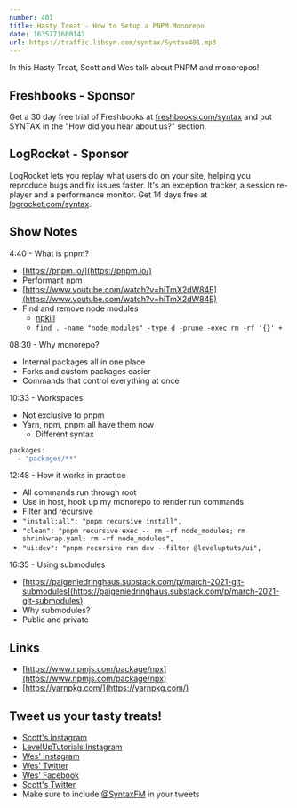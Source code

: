 ```yaml
---
number: 401
title: Hasty Treat - How to Setup a PNPM Monorepo
date: 1635771600142
url: https://traffic.libsyn.com/syntax/Syntax401.mp3
---
```


In this Hasty Treat, Scott and Wes talk about PNPM and monorepos!

## Freshbooks - Sponsor
Get a 30 day free trial of Freshbooks at [freshbooks.com/syntax](https://freshbooks.com/syntax) and put SYNTAX in the "How did you hear about us?" section.

## LogRocket - Sponsor
LogRocket lets you replay what users do on your site, helping you reproduce bugs and fix issues faster. It's an exception tracker, a session re-player and a performance monitor. Get 14 days free at [logrocket.com/syntax](https://logrocket.com/syntax).

## Show Notes

4:40 - What is pnpm?
* [https://pnpm.io/](https://pnpm.io/)
* Performant npm
* [https://www.youtube.com/watch?v=hiTmX2dW84E](https://www.youtube.com/watch?v=hiTmX2dW84E)
* Find and remove node modules
  *  [npkill](https://www.npmjs.com/package/npkill)
  * `find . -name "node_modules" -type d -prune -exec rm -rf '{}' +`

08:30 - Why monorepo?
* Internal packages all in one place
* Forks and custom packages easier
* Commands that control everything at once

10:33 - Workspaces
* Not exclusive to pnpm
* Yarn, npm, pnpm all have them now
  * Different syntax
```jsx
packages:
  - "packages/**"
```

12:48 - How it works in practice
* All commands run through root
* Use in host, hook up my monorepo to render run commands
* Filter and recursive
* `"install:all": "pnpm recursive install",`
* `"clean": "pnpm recursive exec -- rm -rf node_modules; rm shrinkwrap.yaml; rm -rf node_modules",`
* `"ui:dev": "pnpm recursive run dev --filter @leveluptuts/ui",`

16:35 - Using submodules
* [https://paigeniedringhaus.substack.com/p/march-2021-git-submodules](https://paigeniedringhaus.substack.com/p/march-2021-git-submodules)
* Why submodules?
* Public and private

## Links
* [https://www.npmjs.com/package/npx](https://www.npmjs.com/package/npx)
* [https://yarnpkg.com/](https://yarnpkg.com/)

## Tweet us your tasty treats!
* [Scott's Instagram](https://www.instagram.com/stolinski/)
* [LevelUpTutorials Instagram](https://www.instagram.com/LevelUpTutorials/)
* [Wes' Instagram](https://www.instagram.com/wesbos/)
* [Wes' Twitter](https://twitter.com/wesbos)
* [Wes' Facebook](https://www.facebook.com/wesbos.developer)
* [Scott's Twitter](https://twitter.com/stolinski)
* Make sure to include [@SyntaxFM](https://twitter.com/SyntaxFM) in your tweets
